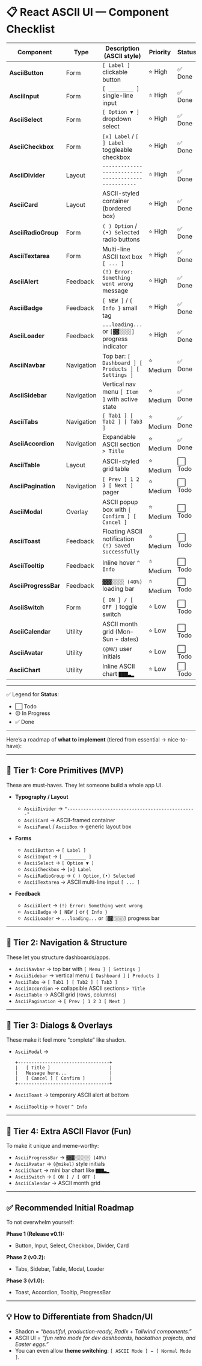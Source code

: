 # 📋 React ASCII UI — Component Checklist

| Component            | Type       | Description (ASCII style)                            | Priority | Status |
| -------------------- | ---------- | ---------------------------------------------------- | -------- | ------ |
| **AsciiButton**      | Form       | `[ Label ]` clickable button                         | ⭐ High   | ✅ Done |
| **AsciiInput**       | Form       | `[ ________ ]` single-line input                     | ⭐ High   | ✅ Done |
| **AsciiSelect**      | Form       | `[ Option ▼ ]` dropdown select                       | ⭐ High   | ✅ Done |
| **AsciiCheckbox**    | Form       | `[x] Label` / `[ ] Label` toggleable checkbox        | ⭐ High   | ✅ Done |
| **AsciiDivider**     | Layout     | `--------------------------------------------------` | ⭐ High   | ✅ Done |
| **AsciiCard**        | Layout     | ASCII-styled container (bordered box)                | ⭐ High   | ✅ Done |
| **AsciiRadioGroup**  | Form       | `( ) Option` / `(•) Selected` radio buttons          | ⭐ High   | ✅ Done |
| **AsciiTextarea**    | Form       | Multi-line ASCII text box `[ ... ]`                  | ⭐ High   | ✅ Done |
| **AsciiAlert**       | Feedback   | `(!) Error: Something went wrong` message            | ⭐ High   | ✅ Done |
| **AsciiBadge**       | Feedback   | `[ NEW ]` / `{ Info }` small tag                     | ⭐ High   | ✅ Done |
| **AsciiLoader**      | Feedback   | `...loading...` or `[▓▓░░░░]` progress indicator     | ⭐ High   | ✅ Done |
| **AsciiNavbar**      | Navigation | Top bar: `[ Dashboard ] [ Products ] [ Settings ]`   | ⭐ Medium | ✅ Done |
| **AsciiSidebar**     | Navigation | Vertical nav menu `[ Item ]` with active state       | ⭐ Medium | ✅ Done |
| **AsciiTabs**        | Navigation | `[ Tab1 ] [ Tab2 ] [ Tab3 ]`                         | ⭐ Medium | ✅ Done |
| **AsciiAccordion**   | Navigation | Expandable ASCII section `> Title`                   | ⭐ Medium | ✅ Done |
| **AsciiTable**       | Layout     | ASCII-styled grid table                              | ⭐ Medium | ⬜ Todo |
| **AsciiPagination**  | Navigation | `[ Prev ] 1 2 3 [ Next ]` pager                      | ⭐ Medium | ⬜ Todo |
| **AsciiModal**       | Overlay    | ASCII popup box with `[ Confirm ] [ Cancel ]`        | ⭐ Medium | ⬜ Todo |
| **AsciiToast**       | Feedback   | Floating ASCII notification `(!) Saved successfully` | ⭐ Medium | ⬜ Todo |
| **AsciiTooltip**     | Feedback   | Inline hover `^ Info`                                | ⭐ Medium | ⬜ Todo |
| **AsciiProgressBar** | Feedback   | `▓▓▓░░░░ (40%)` loading bar                          | ⭐ Medium | ⬜ Todo |
| **AsciiSwitch**      | Form       | `[ ON ] / [ OFF ]` toggle switch                     | ⭐ Low    | ⬜ Todo |
| **AsciiCalendar**    | Utility    | ASCII month grid (Mon–Sun + dates)                   | ⭐ Low    | ⬜ Todo |
| **AsciiAvatar**      | Utility    | `(@MV)` user initials                                | ⭐ Low    | ⬜ Todo |
| **AsciiChart**       | Utility    | Inline ASCII chart `▇▇▇▃▂`                           | ⭐ Low    | ⬜ Todo |

---

✅ Legend for **Status**:

* ⬜ Todo
* 🟡 In Progress
* ✅ Done

---
Here’s a roadmap of **what to implement** (tiered from essential → nice-to-have):

---

## 🔹 **Tier 1: Core Primitives (MVP)**

These are must-haves. They let someone build a whole app UI.

* **Typography / Layout**

  * `AsciiDivider` → `"------------------------------------------------"`
  * `AsciiCard` → ASCII-framed container
  * `AsciiPanel` / `AsciiBox` → generic layout box
* **Forms**

  * `AsciiButton` → `[ Label ]`
  * `AsciiInput` → `[ ________ ]`
  * `AsciiSelect` → `[ Option ▼ ]`
  * `AsciiCheckbox` → `[x] Label`
  * `AsciiRadioGroup` → `( ) Option`, `(•) Selected`
  * `AsciiTextarea` → ASCII multi-line input `[ ... ]`
* **Feedback**

  * `AsciiAlert` → `(!) Error: Something went wrong`
  * `AsciiBadge` → `[ NEW ]` or `{ Info }`
  * `AsciiLoader` → `...loading...` or `[▓▓░░░░]` progress bar

---

## 🔹 **Tier 2: Navigation & Structure**

These let you structure dashboards/apps.

* `AsciiNavbar` → top bar with `[ Menu ] [ Settings ]`
* `AsciiSidebar` → vertical menu `[ Dashboard ]` `[ Products ]`
* `AsciiTabs` → `[ Tab1 ] [ Tab2 ] [ Tab3 ]`
* `AsciiAccordion` → collapsible ASCII sections `> Title`
* `AsciiTable` → ASCII grid (rows, columns)
* `AsciiPagination` → `[ Prev ] 1 2 3 [ Next ]`

---

## 🔹 **Tier 3: Dialogs & Overlays**

These make it feel more “complete” like shadcn.

* `AsciiModal` →

  ```
  +----------------------------------+
  |   [ Title ]                      |
  |   Message here...                |
  |   [ Cancel ] [ Confirm ]         |
  +----------------------------------+
  ```
* `AsciiToast` → temporary ASCII alert at bottom
* `AsciiTooltip` → hover `^ Info`

---

## 🔹 **Tier 4: Extra ASCII Flavor (Fun)**

To make it unique and meme-worthy:

* `AsciiProgressBar` → `▓▓▓░░░░░░ (40%)`
* `AsciiAvatar` → `(@mikel)` style initials
* `AsciiChart` → mini bar chart like `▇▇▇▃▂`
* `AsciiSwitch` → `[ ON ] / [ OFF ]`
* `AsciiCalendar` → ASCII month grid

---

## ✅ Recommended Initial Roadmap

To not overwhelm yourself:

**Phase 1 (Release v0.1):**

* Button, Input, Select, Checkbox, Divider, Card

**Phase 2 (v0.2):**

* Tabs, Sidebar, Table, Modal, Loader

**Phase 3 (v1.0):**

* Toast, Accordion, Tooltip, ProgressBar

---

## 💡 How to Differentiate from Shadcn/UI

* Shadcn = *“beautiful, production-ready, Radix + Tailwind components.”*
* ASCII UI = *“fun retro mode for dev dashboards, hackathon projects, and Easter eggs.”*
* You can even allow **theme switching**: `[ ASCII Mode ] ↔ [ Normal Mode ]`.